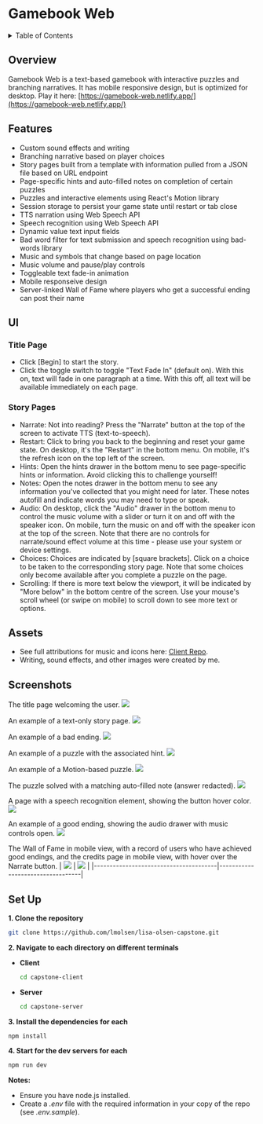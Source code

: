 # Gamebook Web

<details>
  <summary>Table of Contents</summary>
  
  1. [Overview](#overview)
  2. [Features](#features)
  3. [UI](#ui)
  4. [Assets](#assets)
  5. [Screenshots](#screenshots)
  6. [Set Up](#setup)
</details>

## <a id="overview">Overview</a>
Gamebook Web is a text-based gamebook with interactive puzzles and branching narratives. It has mobile responsive design, but is optimized for desktop. Play it here: [https://gamebook-web.netlify.app/](https://gamebook-web.netlify.app/)

## <a id="features">Features</a>
- Custom sound effects and writing
- Branching narrative based on player choices
- Story pages built from a template with information pulled from a JSON file based on URL endpoint
- Page-specific hints and auto-filled notes on completion of certain puzzles
- Puzzles and interactive elements using React's Motion library
- Session storage to persist your game state until restart or tab close
- TTS narration using Web Speech API
- Speech recognition using Web Speech API
- Dynamic value text input fields
- Bad word filter for text submission and speech recognition using bad-words library
- Music and symbols that change based on page location
- Music volume and pause/play controls
- Toggleable text fade-in animation 
- Mobile responseive design
- Server-linked Wall of Fame where players who get a successful ending can post their name


##  <a id="ui">UI</a>
### Title Page
- Click [Begin] to start the story.
- Click the toggle switch to toggle "Text Fade In" (default on). With this on, text will fade in one paragraph at a time. With this off, all text will be available immediately on each page.

### Story Pages
- Narrate: Not into reading? Press the "Narrate" button at the top of the screen to activate TTS (text-to-speech).
- Restart: Click to bring you back to the beginning and reset your game state. On desktop, it's the "Restart" in the bottom menu. On mobile, it's the refresh icon on the top left of the screen.
- Hints: Open the hints drawer in the bottom menu to see page-specific hints or information. Avoid clicking this to challenge yourself!
- Notes: Open the notes drawer in the bottom menu to see any information you've collected that you might need for later. These notes autofill and indicate words you may need to type or speak.
- Audio: On desktop, click the "Audio" drawer in the bottom menu to control the music volume with a slider or turn it on and off with the speaker icon. On mobile, turn the music on and off with the speaker icon at the top of the screen. Note that there are no controls for narrate/sound effect volume at this time - please use your system or device settings.
- Choices: Choices are indicated by [square brackets]. Click on a choice to be taken to the corresponding story page. Note that some choices only become available after you complete a puzzle on the page.
- Scrolling: If there is more text below the viewport, it will be indicated by "More below" in the bottom centre of the screen. Use your mouse's scroll wheel (or swipe on mobile) to scroll down to see more text or options.

##  <a id="assets">Assets</a>
- See full attributions for music and icons here: [Client Repo](https://github.com/lmolsen/lisa-olsen-capstone/tree/main/capstone-client).
- Writing, sound effects, and other images were created by me.


## <a id="setup">Screenshots</a>
The title page welcoming the user.
![](./images/title-page.png)

An example of a text-only story page.
![](./images/page-1.png)

An example of a bad ending.
![](./images/bad-ending.png)

An example of a puzzle with the associated hint.
![](./images/note-page.png)

An example of a Motion-based puzzle.
![](./images/cube-puzzle.png)

The puzzle solved with a matching auto-filled note (answer redacted).
![](./images/cube-puzzle-solved.png)

A page with a speech recognition element, showing the button hover color.
![](./images/speech-recognition.png)

An example of a good ending, showing the audio drawer with music controls open.
![](./images/good-ending.png)

The Wall of Fame in mobile view, with a record of users who have achieved good endings, and the credits page in mobile view, with hover over the Narrate button.
| ![](./images/mobile-wall-of-fame.png) | ![](./images/mobile-credits.png) |
|---------------------------------------|----------------------------------|

##  <a id="setup">Set Up</a>

**1. Clone the repository**
  ```bash
  git clone https://github.com/lmolsen/lisa-olsen-capstone.git
  ```
  
**2. Navigate to each directory on different terminals**

- **Client**
  ```bash
  cd capstone-client
  ```

- **Server**
  ```bash
  cd capstone-server
  ```
**3. Install the dependencies for each**

  ```bash
  npm install
  ```

**4. Start for the dev servers for each**

  ```bash
  npm run dev
  ```
**Notes:**

- Ensure you have node.js installed.
- Create a *.env* file with the required information in your copy of the repo (see *.env.sample*).
